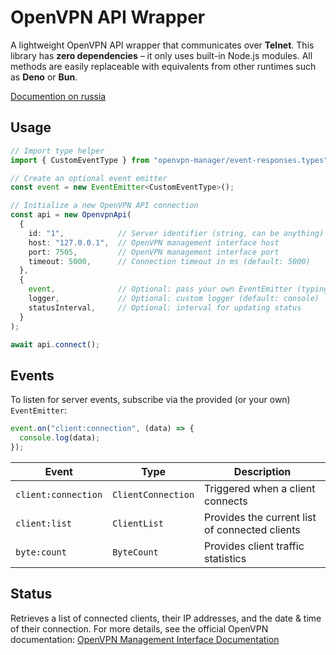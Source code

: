 # OpenVPN API Wrapper

A lightweight OpenVPN API wrapper that communicates over **Telnet**.
This library has **zero dependencies** – it only uses built-in Node.js modules.
All methods are easily replaceable with equivalents from other runtimes such as **Deno** or **Bun**.

[Documention on russia](/readme.ru.md)


## Usage

```ts
// Import type helper
import { CustomEventType } from "openvpn-manager/event-responses.types";

// Create an optional event emitter
const event = new EventEmitter<CustomEventType>();

// Initialize a new OpenVPN API connection
const api = new OpenvpnApi(
  {
    id: "1",            // Server identifier (string, can be anything)
    host: "127.0.0.1",  // OpenVPN management interface host
    port: 7505,         // OpenVPN management interface port
    timeout: 5000,      // Connection timeout in ms (default: 5000)
  },
  {
    event,              // Optional: pass your own EventEmitter (typing will be lost)
    logger,             // Optional: custom logger (default: console)
    statusInterval,     // Optional: interval for updating status
  }
);
```
```ts
await api.connect();
```


## Events

To listen for server events, subscribe via the provided (or your own) `EventEmitter`:

```ts
event.on("client:connection", (data) => {
  console.log(data);
});
```

| Event               | Type               | Description                                              |
| ------------------- | ------------------ | -------------------------------------------------------- |
| `client:connection` | `ClientConnection` | Triggered when a client connects                         |
| `client:list`       | `ClientList`       | Provides the current list of connected clients           |
| `byte:count`        | `ByteCount`        | Provides client traffic statistics                       |


## Status

Retrieves a list of connected clients, their IP addresses, and the date & time of their connection.
For more details, see the official OpenVPN documentation:
[OpenVPN Management Interface Documentation](https://openvpn.net/community-resources/management-interface/)
